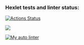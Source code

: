 ### Hexlet tests and linter status:
[![Actions Status](https://github.com/ruslanakhmett/python-project-lvl1/workflows/hexlet-check/badge.svg)](https://github.com/ruslanakhmett/python-project-lvl1/actions)

<a href="https://codeclimate.com/github/codeclimate/codeclimate/maintainability"><img src="https://api.codeclimate.com/v1/badges/a99a88d28ad37a79dbf6/maintainability" /></a>

[![My auto linter](https://github.com/ruslanakhmett/python-project-lvl1/workflows/Python%20CI/badge.svg)](https://github.com/ruslanakhmett/python-project-lvl1/actions)

